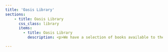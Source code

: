 ```yaml
---
title: 'Oasis Library'
sections:
    - title: Oasis Library
      css_class: library
      items:
        - title: Oasis Library
          description: <p>We have a selection of books available to the Oasis membership (members must be dues-current).<p><p>Please contact <a href="mailto:librarian@cruxansata-oto.org">the librarian</a> for inquiries regarding book checkout.</p><iframe src="https://docs.google.com/spreadsheets/d/1EM_51vnG69wfzMHDpXAvL8YyCmeBG6cAp4RQUH5NYM8/pubhtml?widget=true&amp;headers=false" style="width: 100%; height: 400px;"></iframe><br><br><br>

---
```

